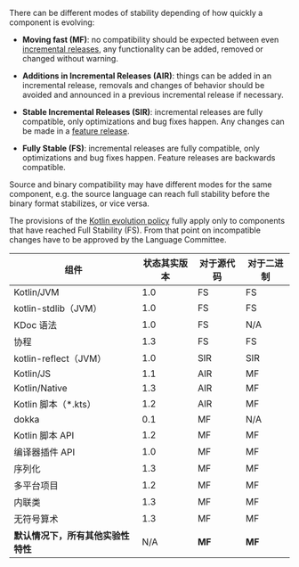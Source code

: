 [//]: # (title: Kotlin 各组件的稳定性（1.4 之前）)

There can be different modes of stability depending of how quickly a component is evolving:
<a name="moving-fast"></a>
*   **Moving fast (MF)**: no compatibility should be expected between even [incremental releases](kotlin-evolution.md#特性发布与增量发布), any functionality can be added, removed or changed without warning.

*   **Additions in Incremental Releases (AIR)**: things can be added in an incremental release, removals and changes of behavior should be avoided and announced in a previous incremental release if necessary.

*   **Stable Incremental Releases (SIR)**: incremental releases are fully compatible, only optimizations and bug fixes happen. Any changes can be made in a [feature release](kotlin-evolution.md#特性发布与增量发布).

<a name="fully-stable"></a>
*   **Fully Stable (FS)**: incremental releases are fully compatible, only optimizations and bug fixes happen. Feature releases are backwards compatible.

Source and binary compatibility may have different modes for the same component, e.g. the source language can reach full stability before the binary format stabilizes, or vice versa.

The provisions of the [Kotlin evolution policy](kotlin-evolution.md) fully apply only to components that have reached Full Stability (FS). From that point on incompatible changes have to be approved by the Language Committee.

|**组件**|**状态其实版本**|**对于源代码**|**对于二进制**|
| --- | --- | --- | --- |
Kotlin/JVM|1.0|FS|FS|
kotlin-stdlib（JVM）|1.0|FS|FS
KDoc 语法|1.0|FS|N/A
协程|1.3|FS|FS
kotlin-reflect（JVM）|1.0|SIR|SIR
Kotlin/JS|1.1|AIR|MF
Kotlin/Native|1.3|AIR|MF
Kotlin 脚本（*.kts）|1.2|AIR|MF
dokka|0.1|MF|N/A
Kotlin 脚本 API|1.2|MF|MF
编译器插件 API|1.0|MF|MF
序列化|1.3|MF|MF
多平台项目|1.2|MF|MF
内联类|1.3|MF|MF
无符号算术|1.3|MF|MF
**默认情况下，所有其他实验性特性**|N/A|**MF**|**MF**